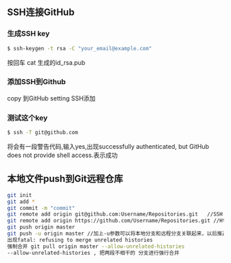 ## SSH连接GitHub
### 生成SSH key
```bash
$ ssh-keygen -t rsa -C "your_email@example.com"
```
按回车
cat 生成的id_rsa.pub 

### 添加SSH到Github
copy 到GitHub setting SSH添加

### 测试这个key
```bash
$ ssh -T git@github.com
```
将会有一段警告代码,输入yes,出现successfully authenticated, but GitHub does not provide shell access.表示成功

## 本地文件push到Git远程仓库
```bash
git init
git add * 
git commit -m "commit"
git remote add origin git@github.com:Username/Repositories.git   //SSH
git remote add origin https://github.com/Username/Repositories.git //Https 
git push origin master 
git push -u origin master //加上-u参数可以将本地分支和远程分支关联起来，以后推送或拉取就可以简化命令
出现fatal: refusing to merge unrelated histories
强制合并 git pull origin master --allow-unrelated-histories
--allow-unrelated-histories , 把两段不相干的 分支进行强行合并


```


